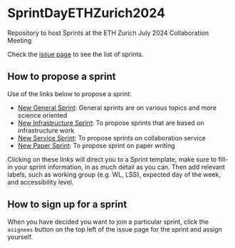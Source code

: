 # SprintDayETHZurich2024
Repository to host Sprints at the ETH Zurich July 2024 Collaboration Meeting

Check the <a href="https://github.com/LSSTDESC/SprintDayETHZurich2024/issues">issue page</a> to see the list of sprints.

## How to propose a sprint

Use of the links below to propose a sprint:
  - <a href="https://github.com/LSSTDESC/SprintDayETHZurich2024/issues/new?assignees=&labels=General+Sprint&template=new-general-sprint.md&title=%5BSPRINT%5D+your+sprint+name+" target="_blank"  >New General Sprint</a>: General sprints are on various topics and more science oriented
  - <a href="https://github.com/LSSTDESC/SprintDayETHZurich2024/issues/new?assignees=&labels=Infrastructure+Sprint&template=new-infrastructure-sprint.md&title=%5BSPRINT%5D+your+sprint+name+" target="_blank" >New Infrastructure Sprint</a>: To propose sprints that are based on infrastructure work
  - <a href="https://github.com/LSSTDESC/SprintDayETHZurich2024/issues/new?assignees=&labels=Service+Sprint%2C+Wednesday&template=new-service-sprint.md&title=%5BSPRINT%5D+your+sprint+name+" target="_blank" >New Service Sprint</a>: To propose sprints on collaboration service
  - <a href="https://github.com/LSSTDESC/SprintDayETHZurich2024/issues/new?assignees=&labels=Paper+Sprint&template=new-paper-sprint.md&title=%5BSPRINT%5D+your+sprint+name+" target="_blank">New Paper Sprint</a>: To propose sprint on paper writing

Clicking on these links will direct you to a Sprint template, make sure to fill-in your sprint information, in as much detail as you can. Then add relevant labels, such as working group (e.g. WL, LSS), expected day of the week, and accessibility level.

## How to sign up for a sprint

When you have decided you want to join a particular sprint, click the `asignees` button on the top left of the issue page for the sprint and assign yourself.
